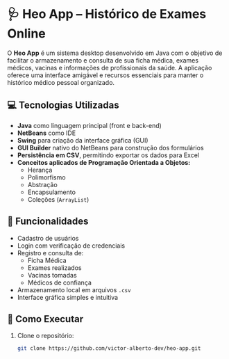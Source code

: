 # 🩺 Heo App – Histórico de Exames Online

O **Heo App** é um sistema desktop desenvolvido em Java com o objetivo de facilitar o armazenamento e consulta de sua ficha médica, exames médicos, vacinas e informações de profissionais da saúde. 
A aplicação oferece uma interface amigável e recursos essenciais para manter o histórico médico pessoal organizado.

## 💻 Tecnologias Utilizadas

- **Java** como linguagem principal (front e back-end)
- **NetBeans** como IDE
- **Swing** para criação da interface gráfica (GUI)
- **GUI Builder** nativo do NetBeans para construção dos formulários
- **Persistência em CSV**, permitindo exportar os dados para Excel
- **Conceitos aplicados de Programação Orientada a Objetos:**
  - Herança
  - Polimorfismo
  - Abstração
  - Encapsulamento
  - Coleções (`ArrayList`)

## 📌 Funcionalidades

- Cadastro de usuários
- Login com verificação de credenciais
- Registro e consulta de:
  - Ficha Médica
  - Exames realizados
  - Vacinas tomadas
  - Médicos de confiança
- Armazenamento local em arquivos `.csv`
- Interface gráfica simples e intuitiva

## 🚀 Como Executar

1. Clone o repositório:
   ```bash
   git clone https://github.com/victor-alberto-dev/heo-app.git
